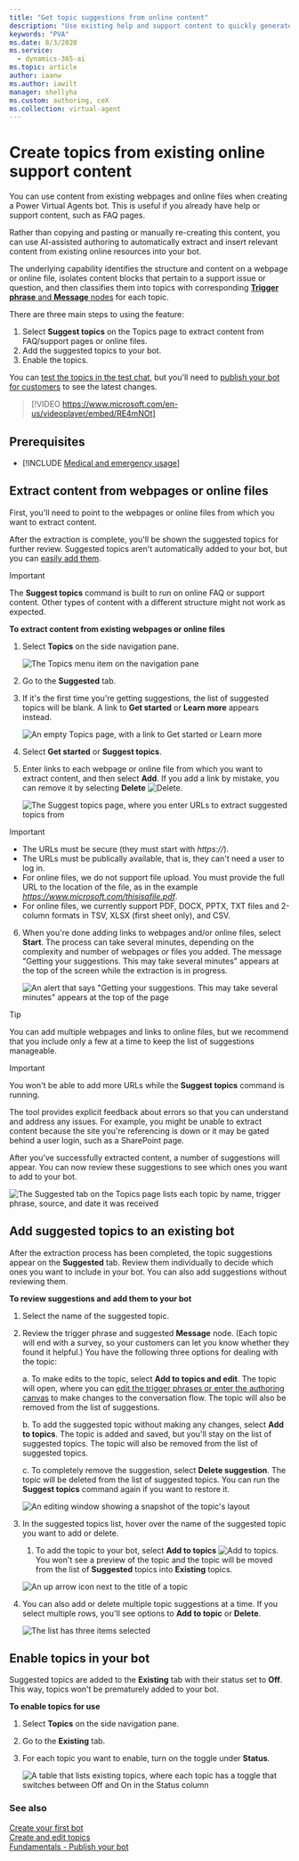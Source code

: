 ```yaml
---
title: "Get topic suggestions from online content"
description: "Use existing help and support content to quickly generate new topics for your Power Virtual Agents bot."
keywords: "PVA"
ms.date: 8/3/2020
ms.service:
  - dynamics-365-ai
ms.topic: article
author: iaanw
ms.author: iawilt
manager: shellyha
ms.custom: authoring, ceX
ms.collection: virtual-agent
---
```



# Create topics from existing online support content

You can use content from existing webpages and online files when creating a Power Virtual Agents bot. This is useful if you already have help or support content, such as FAQ pages.

Rather than copying and pasting or manually re-creating this content, you can use AI-assisted authoring to automatically extract and insert relevant content from existing online resources into your bot.

The underlying capability identifies the structure and content on a webpage or online file, isolates content blocks that pertain to a support issue or question, and then classifies them into topics with corresponding [**Trigger phrase** and **Message** nodes](authoring-create-edit-topics.md) for each topic.

There are three main steps to using the feature: 

1. Select **Suggest topics** on the Topics page to extract content from FAQ/support pages or online files.
2. Add the suggested topics to your bot.
3. Enable the topics.

You can [test the topics in the test chat](authoring-test-bot.md), but you'll need to [publish your bot for customers](publication-fundamentals-publish-channels.md) to see the latest changes.

>    
> [!VIDEO https://www.microsoft.com/en-us/videoplayer/embed/RE4mNOt]


## Prerequisites

- [!INCLUDE [Medical and emergency usage](includes/pva-usage-limitations.md)]


## Extract content from webpages or online files

First, you'll need to point to the webpages or online files from which you want to extract content.

After the extraction is complete, you'll be shown the suggested topics for further review. Suggested topics aren't automatically added to your bot, but you can [easily add them](#add-suggested-topics-to-an-existing-bot).

>[!IMPORTANT]
>The **Suggest topics** command is built to run on online FAQ or support content. Other types of content with a different structure might not work as expected.

**To extract content from existing webpages or online files**


1. Select **Topics** on the side navigation pane.

    ![The Topics menu item on the navigation pane](media/menu-topics.png "The Topics menu item on the navigation pane")

2. Go to the **Suggested** tab. 

3. If it's the first time you're getting suggestions, the list of suggested topics will be blank. A link to **Get started** or **Learn more** appears instead.

    ![An empty Topics page, with a link to Get started or Learn more](media/suggested-web-get.png "An empty Topics page, with a link to Get started or Learn more")

4. Select **Get started** or **Suggest topics**. 

5. Enter links to each webpage or online file from which you want to extract content, and then select **Add**. If you add a link by mistake, you can remove it by selecting **Delete** ![Delete](media/delete-suggested-topic.png).

    ![The Suggest topics page, where you enter URLs to extract suggested topics from](media/suggested-web-wizard.png "The Suggest topics page,where you enter URLs to extract suggested topics from")
    
>[!IMPORTANT]
>- The URLs must be secure (they must start with *https://*).
>- The URLs must be publically available, that is, they can't need a user to log in.
>- For online files, we do not support file upload. You must provide the full URL to the location of the file, as in the example *https://www.microsoft.com/thisisafile.pdf*.
>- For online files, we currently support PDF, DOCX, PPTX, TXT files and 2-column formats in TSV, XLSX (first sheet only), and CSV.

6. When you're done adding links to webpages and/or online files, select **Start**. The process can take several minutes, depending on the complexity and number of webpages or files you added. The message "Getting your suggestions. This may take several minutes" appears at the top of the screen while the extraction is in progress.

    ![An alert that says "Getting your suggestions. This may take several minutes" appears at the top of the page](media/suggested-web-wait.png "An alert that says 'Getting your suggestions. This may take several minutes' appears at the top of the page")

>[!TIP]
>You can add multiple webpages and links to online files, but we recommend that you include only a few at a time to keep the list of suggestions manageable.

>[!IMPORTANT]
>You won't be able to add more URLs while the **Suggest topics** command is running.

The tool provides explicit feedback about errors so that you can understand and address any issues. For example, you might be unable to extract content because the site you're referencing is down or it may be gated behind a user login, such as a SharePoint page.

After you've successfully extracted content, a number of suggestions will appear. You can now review these suggestions to see which ones you want to add to your bot.

![The Suggested tab on the Topics page lists each topic by name, trigger phrase, source, and date it was received](media/suggested-web-topics.png "The Suggested tab on the Topics page lists each topic by name, trigger phrase, source, and date it was received")

## Add suggested topics to an existing bot

After the extraction process has been completed, the topic suggestions appear on the **Suggested** tab. Review them individually to decide which ones you want to include in your bot. You can also add suggestions without reviewing them. 

**To review suggestions and add them to your bot**

1. Select the name of the suggested topic.  

2. Review the trigger phrase and suggested **Message** node. (Each topic will end with a survey, so your customers can let you know whether they found it helpful.) You have the following three options for dealing with the topic:  

    a. To make edits to the topic, select **Add to topics and edit**. The topic will open, where you can [edit the trigger phrases or enter the authoring canvas](authoring-create-edit-topics.md) to make changes to the conversation flow. The topic will also be removed from the list of suggestions.  

    b. To add the suggested topic without making any changes, select **Add to topics**. The topic is added and saved, but you'll stay on the list of suggested topics. The topic will also be removed from the list of suggested topics.  

    c. To completely remove the suggestion, select **Delete suggestion**. The topic will be deleted from the list of suggested topics. You can run the **Suggest topics** command again if you want to restore it.  

    ![An editing window showing a snapshot of the topic's layout](media/suggested-web-add-edit.png)

1. In the suggested topics list, hover over the name of the suggested topic you want to add or delete. 

    1. To add the topic to your bot, select **Add to topics** ![Add to topics](media/add-to-topics.png). You won't see a preview of the topic and the topic will be moved from the list of **Suggested** topics into **Existing** topics.


    ![An up arrow icon next to the title of a topic](media/suggested-web-quick.png)
    
2. You can also add or delete multiple topic suggestions at a time. If you select multiple rows, you'll see options to **Add to topic** or **Delete**.

    ![The list has three items selected](media/suggested-web-multi.png)


## Enable topics in your bot

Suggested topics are added to the **Existing** tab with their status set to **Off**. This way, topics won't be prematurely added to your bot.

**To enable topics for use**

1. Select **Topics** on the side navigation pane.

2. Go to the **Existing** tab. 

3. For each topic you want to enable, turn on the toggle under **Status**.

    ![A table that lists existing topics, where each topic has a toggle that switches between Off and On in the Status column](media/suggested-enable.png "A table that lists existing topics, where each topic has a toggle that switches between Off and On in the Status column")


### See also

[Create your first bot](authoring-first-bot.md)  
[Create and edit topics](authoring-create-edit-topics.md)  
[Fundamentals - Publish your bot](publication-fundamentals-publish-channels.md)
